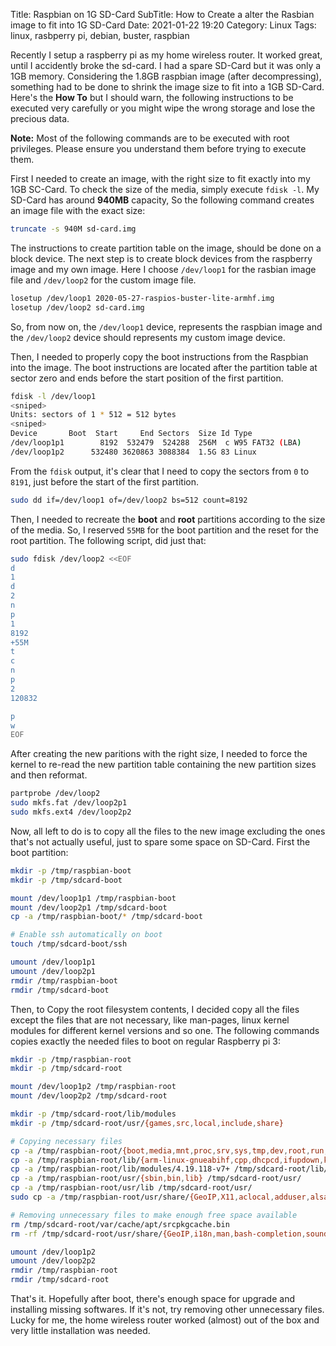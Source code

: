 Title: Raspbian on 1G SD-Card
SubTitle: How to Create a alter the Rasbian image to fit into 1G SD-Card
Date: 2021-01-22 19:20
Category: Linux
Tags: linux, rasbperry pi, debian, buster, raspbian

Recently I setup a raspberry pi as my home wireless router. It worked great,
until I accidently broke the sd-card. I had a spare SD-Card but it was only
a 1GB memory. Considering the 1.8GB raspbian image (after decompressing),
something had to be done to shrink
the image size to fit into a 1GB SD-Card. Here's the **How To** but I should
warn, the following instructions to be executed very carefully or you might wipe
the wrong storage and lose the precious data.

**Note:** Most of the following commands are to be executed with root privileges.
Please ensure you understand them before trying to execute them.

First I needed to create an image, with the right size to fit exactly into my
1GB SC-Card. To check the size of the media, simply execute `fdisk -l`. My SD-Card
has around **940MB** capacity, So the following command creates an image file
with the exact size:

```sh
truncate -s 940M sd-card.img
```

The instructions to create partition table on the image, should be done
on a block device.
The next step is to create block devices from the raspberry image and my
own image. Here I choose `/dev/loop1` for the rasbian image file and `/dev/loop2`
for the custom image file.

```sh
losetup /dev/loop1 2020-05-27-raspios-buster-lite-armhf.img
losetup /dev/loop2 sd-card.img
```

So, from now on, the `/dev/loop1` device, represents the raspbian image and the
`/dev/loop2` device should represents my custom image device.

Then, I needed to properly copy the boot instructions from the Raspbian into the image.
The boot instructions are located after the partition table at sector zero and ends before
the start position of the first partition. 

```sh
fdisk -l /dev/loop1
<sniped>
Units: sectors of 1 * 512 = 512 bytes
<sniped>
Device       Boot  Start     End Sectors  Size Id Type
/dev/loop1p1        8192  532479  524288  256M  c W95 FAT32 (LBA)
/dev/loop1p2      532480 3620863 3088384  1.5G 83 Linux
```

From the `fdisk` output, it's clear that I need to copy the sectors from `0` to
`8191`, just before the start of the first partition.

```sh
sudo dd if=/dev/loop1 of=/dev/loop2 bs=512 count=8192
```

Then, I needed to recreate the **boot** and **root** partitions according to the
size of the media. So, I reserved `55MB` for the boot partition and the reset for
the root partition. The following script, did just that:

```sh
sudo fdisk /dev/loop2 <<EOF
d
1
d
2
n
p
1
8192
+55M
t
c
n
p
2
120832

p
w
EOF
```

After creating the new paritions with the right size, I needed to force the kernel
to re-read the new partition table containing the new partition sizes and then
reformat.

```sh
partprobe /dev/loop2
sudo mkfs.fat /dev/loop2p1
sudo mkfs.ext4 /dev/loop2p2
```

Now, all left to do is to copy all the files to the new image excluding the ones
that's not actually useful, just to spare some space on SD-Card. First the boot
partition:

```sh
mkdir -p /tmp/raspbian-boot
mkdir -p /tmp/sdcard-boot

mount /dev/loop1p1 /tmp/raspbian-boot
mount /dev/loop2p1 /tmp/sdcard-boot
cp -a /tmp/raspbian-boot/* /tmp/sdcard-boot

# Enable ssh automatically on boot
touch /tmp/sdcard-boot/ssh

umount /dev/loop1p1
umount /dev/loop2p1
rmdir /tmp/raspbian-boot
rmdir /tmp/sdcard-boot
```

Then, to Copy the root filesystem contents, I decided copy all the files except
the files that are not necessary, like man-pages, linux kernel modules for
different kernel versions and so one. The following commands copies exactly the
needed files to boot on regular Raspberry pi 3:

```sh
mkdir -p /tmp/raspbian-root
mkdir -p /tmp/sdcard-root

mount /dev/loop1p2 /tmp/raspbian-root
mount /dev/loop2p2 /tmp/sdcard-root

mkdir -p /tmp/sdcard-root/lib/modules
mkdir -p /tmp/sdcard-root/usr/{games,src,local,include,share}

# Copying necessary files
cp -a /tmp/raspbian-root/{boot,media,mnt,proc,srv,sys,tmp,dev,root,run,home,etc,sbin,bin,var} /tmp/sdcard-root
cp -a /tmp/raspbian-root/lib/{arm-linux-gnueabihf,cpp,dhcpcd,ifupdown,klibc-fAGGTaZfOmYXUytsXgfSuL5MT48.so,ld-linux.so.3,modprobe.d,resolvconf,terminfo,console-setup,crda,firmware,init,ld-linux-armhf.so.3,lsb,systemd,udev} /tmp/sdcard-root/lib/
cp -a /tmp/raspbian-root/lib/modules/4.19.118-v7+ /tmp/sdcard-root/lib/modules/
cp -a /tmp/raspbian-root/usr/{sbin,bin,lib} /tmp/sdcard-root/usr/
cp -a /tmp/raspbian-root/usr/lib /tmp/sdcard-root/usr/
sudo cp -a /tmp/raspbian-root/usr/share/{GeoIP,X11,aclocal,adduser,alsa,applications,apport,apps,apt-listchanges,avahi,base-files,base-passwd,bash-completion,binfmts,bug,build-essential,ca-certificates,calendar,cmake,common-licenses,console-setup,consolefonts,consoletrans,dbus-1,debconf,debhelper,debianutils,dhcpcd,dict,distro-info,doc-base,dpkg,file,gcc-8,gdb,gettext,glib-2.0,gnupg,groff,hal,i18n,icons,info,initramfs-tools,iptables,iso-codes,java,keyrings,keyutils,libc-bin,lintian,luajit-2.1.0-beta3,man,man-db,menu,metainfo,mime,misc,nano,nfs-common,openssh,pam,pam-configs,perl,perl5,pixmaps,pkg-config-crosswrapper,pkg-config-dpkghook,pkgconfig,polkit-1,publicsuffix,pyshared,python,python-apt,python3,raspi-config,readline,sensible-utils,sounds,systemd,tabset,tasksel,terminfo,usb_modeswitch,vim,vl805fw,xml,zoneinfo,zsh} /tmp/sdcard-root/usr/share/

# Removing unnecessary files to make enough free space available
rm /tmp/sdcard-root/var/cache/apt/srcpkgcache.bin
rm -rf /tmp/sdcard-root/usr/share/{GeoIP,i18n,man,bash-completion,sounds,misc}

umount /dev/loop1p2
umount /dev/loop2p2
rmdir /tmp/raspbian-root
rmdir /tmp/sdcard-root
```

That's it. Hopefully after boot, there's enough space for upgrade and installing
missing softwares. If it's not, try removing other unnecessary files. Lucky for
me, the home wireless router worked (almost) out of the box and very little installation
was needed.
